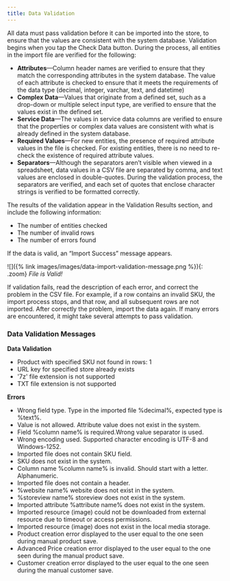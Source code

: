 ```yaml
---
title: Data Validation
---
```


All data must pass validation before it can be imported into the store, to ensure that the values are consistent with the system database. Validation begins when you tap the Check Data button. During the process, all entities in the import file are verified for the following:

-  **Attributes**—Column header names are verified to ensure that they match the corresponding attributes in the system database. The value of each attribute is checked to ensure that it meets the requirements of the data type (decimal, integer, varchar, text, and datetime)
-  **Complex Data**—Values that originate from a defined set, such as a drop-down or multiple select input type, are verified to ensure that the values exist in the defined set.
-  **Service Data**—The values in service data columns are verified to ensure that the properties or complex data values are consistent with what is already defined in the system database.
-  **Required Values**—For new entities, the presence of required attribute values in the file is checked. For existing entities, there is no need to re-check the existence of required attribute values.
-  **Separators**—Although the separators aren’t visible when viewed in a spreadsheet, data values in a CSV file are separated by comma, and text values are enclosed in double-quotes. During the validation process, the separators are verified, and each set of quotes that enclose character strings is verified to be formatted correctly.

The results of the validation appear in the Validation Results section, and include the following information:

-  The number of entities checked
-  The number of invalid rows
-  The number of errors found

If the data is valid, an “Import Success” message appears.

![]({% link images/images/data-import-validation-message.png %}){: .zoom}
_File is Valid!_

If validation fails, read the description of each error, and correct the problem in the CSV file. For example, if a row contains an invalid SKU, the import process stops, and that row, and all subsequent rows are not imported. After correctly the problem, import the data again. If many errors are encountered, it might take several attempts to pass validation.

### Data Validation Messages

**Data Validation**

-   Product with specified SKU not found in rows: 1
-   URL key for specified store already exists
-   '7z' file extension is not supported
-   TXT file extension is not supported

**Errors**

-   Wrong field type. Type in the imported file %decimal%, expected type is %text%.
-   Value is not allowed. Attribute value does not exist in the system.
-   Field %column name% is required.Wrong value separator is used.
-   Wrong encoding used. Supported character encoding is UTF-8 and Windows-1252.
-   Imported file does not contain SKU field.
-   SKU does not exist in the system.
-   Column name %column name% is invalid. Should start with a letter. Alphanumeric.
-   Imported file does not contain a header.
-   %website name% website does not exist in the system.
-   %storeview name% storeview does not exist in the system.
-   Imported attribute %attribute name% does not exist in the system.
-   Imported resource (image) could not be downloaded from external resource due to timeout or access permissions.
-   Imported resource (image) does not exist in the local media storage.
-   Product creation error displayed to the user equal to the one seen during manual product save.
-   Advanced Price creation error displayed to the user equal to the one seen during the manual product save.
-   Customer creation error displayed to the user equal to the one seen during the manual customer save.
